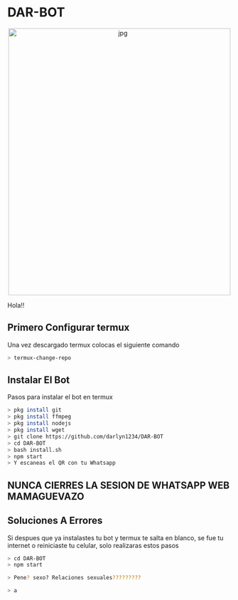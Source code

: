 # DAR-BOT
<p align="center">
<img src="https://github.com/darlyn1234/d-s-bot/blob/main/src/fua.jpg" alt="jpg" width="500" height="600"/>
</p>

Hola!!
## Primero Configurar termux
Una vez descargado termux colocas el siguiente comando

```bash
> termux-change-repo
```
## Instalar El Bot
Pasos para instalar el bot en termux

```bash
> pkg install git
> pkg install ffmpeg
> pkg install nodejs
> pkg install wget
> git clone https://github.com/darlyn1234/DAR-BOT
> cd DAR-BOT
> bash install.sh
> npm start
> Y escaneas el QR con tu Whatsapp
```

## NUNCA CIERRES LA SESION DE WHATSAPP WEB MAMAGUEVAZO


## Soluciones A Errores
Si despues que ya instalastes tu bot y termux te salta en blanco, se fue tu internet o reiniciaste tu celular, solo realizaras estos pasos

```bash
> cd DAR-BOT
> npm start
```

```bash
> Pene? sexo? Relaciones sexuales?????????
```

```bash
> a
```
